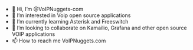- 👋 Hi, I’m @VoIPNuggets-com
- 👀 I’m interested in Voip open source applications
- 🌱 I’m currently learning Asterisk and Freeswitch
- 💞️ I’m looking to collaborate on Kamailio, Grafana and other open source VOIP applications
- 📫 How to reach me VoIPNuggets.com

<!---
VoIPNuggets-com/VoIPNuggets-com is a ✨ special ✨ repository because its `README.md` (this file) appears on your GitHub profile.
You can click the Preview link to take a look at your changes.
--->
